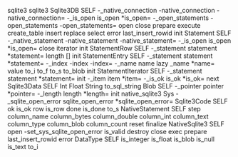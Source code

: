 sqlite3
	sqlite3
		Sqlite3DB
			SELF
			-_native_connection
			-native_connection
			-native_connection=
			-_is_open
			is_open
			*is_open=
			-_open_statements
			-open_statements
			-open_statements=
			open
			close
			prepare
			execute
			create_table
			insert
			replace
			select
			error
			last_insert_rowid
			init
		Statement
			SELF
			-_native_statement
			-native_statement
			-native_statement=
			-_is_open
			is_open
			*is_open=
			close
			iterator
			init
		StatementRow
			SELF
			-_statement
			statement
			*statement=
			length
			[]
			init
		StatementEntry
			SELF
			-_statement
			statement
			*statement=
			-_index
			-index
			-index=
			-_name
			name
			lazy _name
			*name=
			value
			to_i
			to_f
			to_s
			to_blob
			init
		StatementIterator
			SELF
			-_statement
			statement
			*statement=
			init
			-_item
			item
			*item=
			-_is_ok
			is_ok
			*is_ok=
			next
		Sqlite3Data
			SELF
		Int
		Float
		String
			to_sql_string
		Blob
			SELF
			-_pointer
			pointer
			*pointer=
			-_length
			length
			*length=
			init
	native_sqlite3
		Sys
			-_sqlite_open_error
			sqlite_open_error
			*sqlite_open_error=
		Sqlite3Code
			SELF
			ok
			is_ok
			row
			is_row
			done
			is_done
			to_s
		NativeStatement
			SELF
			step
			column_name
			column_bytes
			column_double
			column_int
			column_text
			column_type
			column_blob
			column_count
			reset
			finalize
		NativeSqlite3
			SELF
			open
			-set_sys_sqlite_open_error
			is_valid
			destroy
			close
			exec
			prepare
			last_insert_rowid
			error
		DataType
			SELF
			is_integer
			is_float
			is_blob
			is_null
			is_text
			to_i

